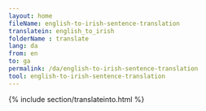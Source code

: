 ```yaml
---
layout: home
fileName: english-to-irish-sentence-translation
translatein: english_to_irish
folderName : translate
lang: da
from: en
to: ga
permalink: /da/english-to-irish-sentence-translation
tool: english-to-irish-sentence-translation
---
```

{% include section/translateinto.html %}
